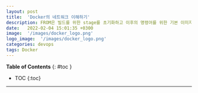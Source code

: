 ```yaml
---
layout: post
title:  'Docker의 네트워크 이해하기'
description: FROM은 빌드를 위한 stage를 초기화하고 이후의 명령어를 위한 기본 이미지를 만듭니다.
date:   2022-02-04 15:01:35 +0300
image:  '/images/docker_logo.png'
logo_image:  '/images/docker_logo.png'
categories: devops
tags: Docker
---
```


**Table of Contents**
{: #toc }
*  TOC
{:toc}

---
